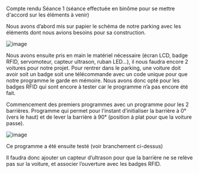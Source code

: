 Compte rendu Séance 1 (séance effectuée en binôme pour se mettre d'accord sur les éléments à venir)

Nous avons d’abord mis sur papier le schéma de notre parking avec les éléments dont nous avions besoins pour sa construction.


![image](https://user-images.githubusercontent.com/120109320/207105447-f79cc5eb-8227-4680-b3ba-ad3b023a3b0c.png)


Nous avons ensuite pris en main le matériel nécessaire (écran LCD, badge RFID, servomoteur, capteur ultrason, ruban LED…), il nous faudra encore 2 voitures pour notre projet. 
Pour rentrer dans le parking, une voiture doit avoir soit un badge soit une télécommande avec un code unique pour que notre programme le garde en mémoire. Nous avons donc opté pour les badges RFID qui sont encore à tester car le programme n’a pas encore été fait.

Commencement des premiers programmes avec un programme pour les 2 barrières. Programme qui permet pour l’instant d’initialiser la barrière à 0° (vers le haut) et de lever la barrière à 90° (position à plat pour que la voiture passe). 


![image](https://user-images.githubusercontent.com/120109320/207105382-268c2b2f-7591-41e0-ac0b-b00f4675f372.png)



Ce programme a été ensuite testé (voir branchement ci-dessus)

Il faudra donc ajouter un capteur d’ultrason pour que la barrière ne se relève pas sur la voiture, et associer l’ouverture avec les badges RFID. 
